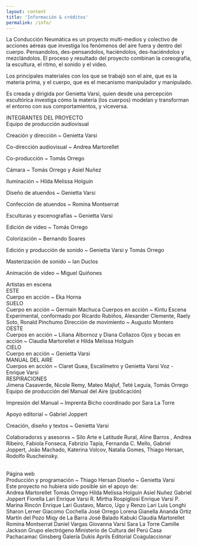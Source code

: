 ```yaml
---
layout: content
title: 'Información & créditos'
permalink: /info/
---
```

La Conducción Neumática es un proyecto multi-medios y colectivo de acciones aéreas que investiga los fenómenos del aire fuera y dentro del cuerpo. Pensandolos, des-pensandolos, haciéndolos, des-haciéndolos y mezclándolos. El proceso y resultado del proyecto combinan la coreografía, la escultura, el ritmo, el sonido y el video.

Los principales materiales con los que se trabajó son el aire, que es la materia prima, y el cuerpo, que es el mecanismo manipulador y manipulado.

Es creada y dirigida por Genietta Varsi, quien desde una percepción escultórica investiga cómo la materia (los cuerpos) modelan y transforman el entorno con sus comportamientos, y viceversa.

<div class="logo-mincul-wrapper"><div class="logo-mincul"></div></div>

<div class="info-subtitle">INTEGRANTES DEL PROYECTO</div>

<div class="info-sub-subtitle">Equipo de producción audiovisual</div>

<p></p>

Creación y dirección ~ Genietta Varsi  

Co-dirección audiovisual ~ Andrea Martorellet  

Co-producción ~ Tomás Orrego  

Cámara ~ Tomás Orrego y Asiel Nuñez  

Iluminación ~ Hilda Melissa Holguín  

Diseño de atuendos ~ Genietta Varsi  

Confección de atuendos ~ Romina Montserrat  

Esculturas y escenografías ~ Genietta Varsi  

Edición de video ~ Tomás Orrego  

Colorización ~ Bernando Soares  

Edición y producción de sonido ~ Genietta Varsi y Tomás Orrego  

Masterización de sonido ~ Ian Duclos  

Animación de video ~ Miguel Quiñones

<div class="info-sub-subtitle">Artistas en escena</div>

<div class="info-sub-subtitle">ESTE</div>
Cuerpo en acción ~ Eka Horna

<div class="info-sub-subtitle">SUELO</div>
Cuerpo en acción ~ Germain Machuca  
Cuerpos en acción ~ Kintu Escena Experimental, conformado por Ricardo Rubiños, Alexander Clemente, Raely Soto, Ronald Pinchumo  
Dirección de movimiento ~ Augusto Montero

<div class="info-sub-subtitle">OESTE</div>
Cuerpos en acción ~ Liliana Albornoz y Diana Collazos  
Ojos y bocas en acción ~ Claudia Martorellet e Hilda Melissa Holguín

<div class="info-sub-subtitle">CIELO</div>
Cuerpo en acción ~ Genietta Varsi

<div class="info-sub-subtitle">MANUAL DEL AIRE</div>
Cuerpos en acción ~ Claret Quea, Escalímetro y Genietta Varsi  
Voz - Enrique Varsi

<div class="info-sub-subtitle">RESPIRACIONES</div>
Jimena Casaverde, Nicole Remy, Mateo Majluf, Teté Leguía, Tomás Orrego

<br>
<div class="info-sub-subtitle">Equipo de producción del Manual del Aire (publicación)</div>

Impresión del Manual ~ Imprenta Bicho coordinado por Sara La Torre  

Apoyo editorial ~ Gabriel Joppert  

Creación, diseño y textos ~ Genietta Varsi  

Colaboradorxs y asesorxs ~ Silo Arte e Latitude Rural, Aline Barros , Andrea Ribeiro, Fabiola Fonseca, Fabrizio Tapia, Fernanda C. Mello, Gabriel Joppert, João Machado, Katerina Volcov, Natalia Gomes, Thiago Hersan, Rodolfo Ruscheinsky.

<br>
<div class="info-sub-subtitle">Página web</div>
Producción y programación ~ Thiago Hersan  
Diseño ~ Genietta Varsi

<br>
<div class="info-sub-subtitle">Este proyecto no hubiera sido posible sin el apoyo de:</div>
Andrea Martorellet  
Tomás Orrego  
Hilda Melissa Holguín  
Asiel Nuñez  
Gabriel Joppert  
Fiorella Lari  
Enrique Varsi R.  
Mirtha Rospigliosi  
Enrique Varsi P.  
Marina Rincón  
Enrique Lari  
Gustavo, Marco, Ugo y Renzo Lari  
Luis Longhi  
Sharon Lerner  
Giacomo Cochella  
José Orrego  
Lorena Gianella  
Ananda Ortiz  
Martín del Pozo  
Miqy de La Barra  
José Balado  
Kabuki  
Claudia Martorellet  
Romina Montserrat  
Daniel Vargas  
Giovanna Varsi  
Sara La Torre  
Camille Jackson  
Grupo electrógeno  
Ministerio de Cultura del Perú  
Casa Pachacamac  
Ginsberg Galería  
Dukis  
Aprils  
Editorial Coagulaccionar
